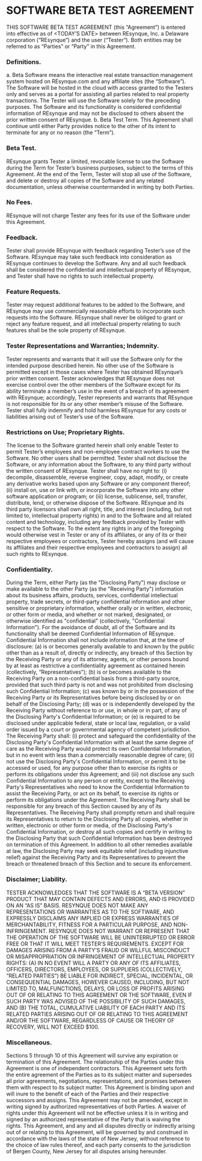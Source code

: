 # SOFTWARE BETA TEST AGREEMENT

THIS SOFTWARE BETA TEST AGREEMENT (this “Agreement”) is entered into effective as of <TODAY’S DATE> between REsynque, Inc. a Delaware corporation (“REsynque”) and the user (“Tester”). Both entities may be referred to as “Parties” or “Party” in this Agreement.

### Definitions.

a. Beta Software means the interactive real estate transaction management system hosted on REsynque.com and any affiliate sites (the “Software”). The Software will be hosted in the cloud with access granted to the Testers only and serves as a portal for assisting all parties related to real property transactions. The Tester will use the Software solely for the preceding purposes. The Software and its functionality is considered confidential information of REsynque and may not be disclosed to others absent the prior written consent of REsynque.
b. Beta Test Term. This Agreement shall continue until either Party provides notice to the other of its intent to terminate for any or no reason (the “Term”).

### Beta Test. 

REsynque grants Tester a limited, revocable license to use the Software during the Term for Tester’s business purposes, subject to the terms of this Agreement. At the end of the Term, Tester will stop all use of the Software, and delete or destroy all copies of the Software and any related documentation, unless otherwise countermanded in writing by both Parties.

### No Fees. 

REsynque will not charge Tester any fees for its use of the Software under this Agreement.

### Feedback. 

Tester shall provide REsynque with feedback regarding Tester’s use of the Software. REsynque may take such feedback into consideration as REsynque continues to develop the Software. Any and all such feedback shall be considered the confidential and intellectual property of REsynque, and Tester shall have no rights to such intellectual property.

### Feature Requests. 

Tester may request additional features to be added to the Software, and REsynque may use commercially reasonable efforts to incorporate such requests into the Software. REsynque shall never be obliged to grant or reject any feature request, and all intellectual property relating to such features shall be the sole property of REsynque.

### Tester Representations and Warranties; Indemnity. 

Tester represents and warrants that it will use the Software only for the intended purpose described herein. No other use of the Software is permitted except in those cases where Tester has obtained REsynque’s prior written consent. Tester acknowledges that REsynque does not exercise control over the other members of the Software except for its ability terminate a member’s use in the event of a breach of its agreement with REsynque; accordingly, Tester represents and warrants that REsynque is not responsible for its or any other member’s misuse of the Software. Tester shall fully indemnify and hold harmless REsynque for any costs or liabilities arising out of Tester’s use of the Software.

### Restrictions on Use; Proprietary Rights. 

The license to the Software granted herein shall only enable Tester to permit Tester’s employees and non-employee contract workers to use the Software. No other users shall be permitted. Tester shall not disclose the Software, or any information about the Software, to any third party without the written consent of REsynque. Tester shall have no right to: (i) decompile, disassemble, reverse engineer, copy, adapt, modify, or create any derivative works based upon any Software or any component thereof; (ii) install on, use or link with, or incorporate the Software into any other software application or program; or (iii) license, sublicense, sell, transfer, distribute, lend, or otherwise dispose of the Software. REsynque and its third party licensors shall own all right, title, and interest (including, but not limited to, intellectual property rights) in and to the Software and all related content and technology, including any feedback provided by Tester with respect to the Software. To the extent any rights in any of the foregoing would otherwise vest in Tester or any of its affiliates, or any of its or their respective employees or contractors, Tester hereby assigns (and will cause its affiliates and their respective employees and contractors to assign) all such rights to REsynque.

### Confidentiality. 

During the Term, either Party (as the "Disclosing Party") may disclose or make available to the other Party (as the "Receiving Party") information about its business affairs, products, services, confidential intellectual property, trade secrets, or third-party confidential information and other sensitive or proprietary information, whether orally or in written, electronic, or other form or media, and whether or not marked, designated, or otherwise identified as "confidential" (collectively, "Confidential Information"). For the avoidance of doubt, all of the Software and its functionality shall be deemed Confidential Information of REsynque. Confidential Information shall not include information that, at the time of disclosure: (a) is or becomes generally available to and known by the public other than as a result of, directly or indirectly, any breach of this Section by the Receiving Party or any of its attorney, agents, or other persons bound by at least as restrictive a confidentiality agreement as contained herein (collectively, “Representatives”); (b) is or becomes available to the Receiving Party on a non-confidential basis from a third-party source, provided that such third party is not and was not prohibited from disclosing such Confidential Information; (c) was known by or in the possession of the Receiving Party or its Representatives before being disclosed by or on behalf of the Disclosing Party; (d) was or is independently developed by the Receiving Party without reference to or use, in whole or in part, of any of the Disclosing Party's Confidential Information; or (e) is required to be disclosed under applicable federal, state or local law, regulation, or a valid order issued by a court or governmental agency of competent jurisdiction. The Receiving Party shall: (i) protect and safeguard the confidentiality of the Disclosing Party's Confidential Information with at least the same degree of care as the Receiving Party would protect its own Confidential Information, but in no event with less than a commercially reasonable degree of care; (ii) not use the Disclosing Party's Confidential Information, or permit it to be accessed or used, for any purpose other than to exercise its rights or perform its obligations under this Agreement; and (iii) not disclose any such Confidential Information to any person or entity, except to the Receiving Party's Representatives who need to know the Confidential Information to assist the Receiving Party, or act on its behalf, to exercise its rights or perform its obligations under the Agreement. The Receiving Party shall be responsible for any breach of this Section caused by any of its Representatives. The Receiving Party shall promptly return and shall require its Representatives to return to the Disclosing Party all copies, whether in written, electronic or other form or media, of the Disclosing Party's Confidential Information, or destroy all such copies and certify in writing to the Disclosing Party that such Confidential Information has been destroyed on termination of this Agreement. In addition to all other remedies available at law, the Disclosing Party may seek equitable relief (including injunctive relief) against the Receiving Party and its Representatives to prevent the breach or threatened breach of this Section and to secure its enforcement.

### Disclaimer; Liability. 

TESTER ACKNOWLEDGES THAT THE SOFTWARE IS A “BETA VERSION” PRODUCT THAT MAY CONTAIN DEFECTS AND ERRORS, AND IS PROVIDED ON AN “AS IS” BASIS. RESYNQUE DOES NOT MAKE ANY REPRESENTATIONS OR WARRANTIES AS TO THE SOFTWARE, AND EXPRESSLY DISCLAIMS ANY IMPLIED OR EXPRESS WARRANTIES OF MERCHANTABILITY, FITNESS FOR A PARTICULAR PURPOSE, AND NON-INFRINGEMENT. RESYNQUE DOES NOT WARRANT OR REPRESENT THAT THE OPERATION OF THE SOFTWARE WILL BE UNINTERRUPTED OR ERROR FREE OR THAT IT WILL MEET TESTER’S REQUIREMENTS. EXCEPT FOR DAMAGES ARISING FROM A PARTY’S FRAUD OR WILLFUL MISCONDUCT OR MISAPPROPRIATION OR INFRINGEMENT OF INTELLECTUAL PROPERTY RIGHTS: (A) IN NO EVENT WILL A PARTY OR ANY OF ITS AFFILIATES, OFFICERS, DIRECTORS, EMPLOYEES, OR SUPPLIERS (COLLECTIVELY, “RELATED PARTIES”) BE LIABLE FOR INDIRECT, SPECIAL, INCIDENTAL, OR CONSEQUENTIAL DAMAGES, HOWEVER CAUSED, INCLUDING, BUT NOT LIMITED TO, MALFUNCTIONS, DELAYS, OR LOSS OF PROFITS ARISING OUT OF OR RELATING TO THIS AGREEMENT OR THE SOFTWARE, EVEN IF SUCH PARTY WAS ADVISED OF THE POSSIBILITY OF SUCH DAMAGES, AND (B) THE TOTAL, CUMULATIVE LIABILITY OF EACH PARTY AND ITS RELATED PARTIES ARISING OUT OF OR RELATING TO THIS AGREEMENT AND/OR THE SOFTWARE, REGARDLESS OF CAUSE OR THEORY OF RECOVERY, WILL NOT EXCEED $100.

### Miscellaneous. 

Sections 5 through 10 of this Agreement will survive any expiration or termination of this Agreement. The relationship of the Parties under this Agreement is one of independent contractors. This Agreement sets forth the entire agreement of the Parties as to its subject matter and supersedes all prior agreements, negotiations, representations, and promises between them with respect to its subject matter. This Agreement is binding upon and will inure to the benefit of each of the Parties and their respective successors and assigns. This Agreement may not be amended, except in writing signed by authorized representatives of both Parties. A waiver of rights under this Agreement will not be effective unless it is in writing and signed by an authorized representative of the Party that is waiving the rights. This Agreement, and any and all disputes directly or indirectly arising out of or relating to this Agreement, will be governed by and construed in accordance with the laws of the state of New Jersey, without reference to the choice of law rules thereof, and each party consents to the jurisdiction of Bergen County, New Jersey for all disputes arising hereunder.
